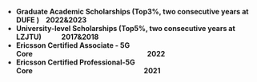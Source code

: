 - **Graduate Academic Scholarships (Top3%, two consecutive years at DUFE )&nbsp;&nbsp;&nbsp;&nbsp;2022&2023**
- **University-level Scholarships (Top5%, two consecutive years at LZJTU)&nbsp;&nbsp;&nbsp;&nbsp;&nbsp;&nbsp;&nbsp;&nbsp;&nbsp;&nbsp;&nbsp;&nbsp;2017&2018**
- **Ericsson Certified Associate - 5G Core&nbsp;&nbsp;&nbsp;&nbsp;&nbsp;&nbsp;&nbsp;&nbsp;&nbsp;&nbsp;&nbsp;&nbsp;&nbsp;&nbsp;&nbsp;&nbsp;&nbsp;&nbsp;&nbsp;&nbsp;&nbsp;&nbsp;&nbsp;&nbsp;&nbsp;&nbsp;&nbsp;&nbsp;&nbsp;&nbsp;&nbsp;&nbsp;&nbsp;&nbsp;&nbsp;&nbsp;&nbsp;&nbsp;&nbsp;&nbsp;&nbsp;&nbsp;&nbsp;&nbsp;&nbsp;&nbsp;&nbsp;&nbsp;&nbsp;&nbsp;&nbsp;&nbsp;&nbsp;&nbsp;&nbsp;&nbsp;&nbsp;&nbsp;&nbsp;&nbsp;&nbsp;&nbsp;&nbsp;&nbsp;&nbsp;&nbsp;&nbsp;&nbsp;&nbsp;2022**
- **Ericsson Certified Professional-5G Core&nbsp;&nbsp;&nbsp;&nbsp;&nbsp;&nbsp;&nbsp;&nbsp;&nbsp;&nbsp;&nbsp;&nbsp;&nbsp;&nbsp;&nbsp;&nbsp;&nbsp;&nbsp;&nbsp;&nbsp;&nbsp;&nbsp;&nbsp;&nbsp;&nbsp;&nbsp;&nbsp;&nbsp;&nbsp;&nbsp;&nbsp;&nbsp;&nbsp;&nbsp;&nbsp;&nbsp;&nbsp;&nbsp;&nbsp;&nbsp;&nbsp;&nbsp;&nbsp;&nbsp;&nbsp;&nbsp;&nbsp;&nbsp;&nbsp;&nbsp;&nbsp;&nbsp;&nbsp;&nbsp;&nbsp;&nbsp;&nbsp;&nbsp;&nbsp;&nbsp;&nbsp;&nbsp;&nbsp;&nbsp;&nbsp;&nbsp;&nbsp;2021**